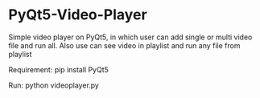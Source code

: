 # PyQt5-Video-Player
Simple video player on PyQt5, in which user can add single or multi video file and run all. Also use can see video in playlist and run any file from playlist

Requirement:
  pip install PyQt5
  
Run:
  python videoplayer.py

